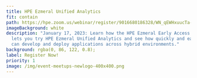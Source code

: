 ```yaml
---
title: HPE Ezmeral Unified Analytics
fit: contain
path: https://hpe.zoom.us/webinar/register/9016680186328/WN_qEWHxuucTa-UilEnOqmByg
imageBackground: white
description: "January 17, 2023: Learn how the HPE Ezmeral Early Access program
  lets you try HPE Ezmeral Unified Analytics and see how quickly and easily you
  can develop and deploy applications across hybrid environments."
background: rgba(0, 86, 122, 0.8);
label: Register Now!
priority: 1
image: /img/event-meetups-newlogo-400x400.png
---
```

